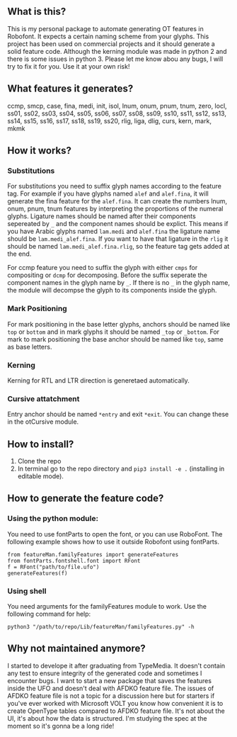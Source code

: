 ## What is this?
This is my personal package to automate generating OT features in Robofont. It expects a certain naming scheme from your glyphs. This project has been used on commercial projects and it should generate a solid feature code. Although the kerning module was made in python 2 and there is some issues in python 3. Please let me know abou any bugs, I will try to fix it for you. Use it at your own risk! 

## What features it generates?
ccmp, smcp, case, fina, medi, init, isol, lnum, onum, pnum, tnum, zero, locl, ss01, ss02, ss03, ss04, ss05, ss06, ss07, ss08, ss09, ss10, ss11, ss12, ss13, ss14, ss15, ss16, ss17, ss18, ss19, ss20, rlig, liga, dlig, curs, kern, mark, mkmk

## How it works?
### Substitutions
For substitutions you need to suffix glyph names according to the feature tag. For example if you have glyphs named `alef` and `alef.fina`, it will generate the fina feature for the `alef.fina`. It can create the numbers lnum, onum, pnum, tnum features by interpreting the proportions of the numeral glyphs. Ligature names should be named after their components sepereated by `_` and the component names should be explict. This means if you have Arabic glyphs named `lam.medi` and `alef.fina` the ligature name should be `lam.medi_alef.fina`. If you want to have that ligature in the `rlig` it should be named `lam.medi_alef.fina.rlig`, so the feature tag gets added at the end.

For ccmp feature you need to suffix the glyph with either `cmps` for compositing or `dcmp` for decomposing. Before the suffix seperate the component names in the glyph name by `_`. If there is no `_` in the glyph name, the module will decompse the glyph to its components inside the glyph.

### Mark Positioning
For mark positioning in the base letter glyphs, anchors should be named like `top` or `bottom` and in mark glyphs it should be named `_top` or `_bottom`. For mark to mark positioning the base anchor should be named like `top`, same as base letters.

### Kerning
Kerning for RTL and LTR direction is generetaed automatically.

### Cursive attatchment
Entry anchor should be named `*entry` and exit `*exit`. You can change these in the otCursive module.

## How to install?
1. Clone the repo
2. In terminal go to the repo directory and `pip3 install -e .` (installing in editable mode).

## How to generate the feature code?
### Using the python module:
You need to use fontParts to open the font, or you can use RoboFont. The following example shows how to use it outside Robofont using fontParts.
```
from featureMan.familyFeatures import generateFeatures
from fontParts.fontshell.font import RFont
f = RFont("path/to/file.ufo")
generateFeatures(f)
```

### Using shell
You need arguments for the familyFeatures module to work. Use the following command for help:

`python3 "/path/to/repo/Lib/featureMan/familyFeatures.py" -h`


## Why not maintained anymore?
I started to develope it after graduating from TypeMedia. It doesn't contain any test to ensure integrity of the generated code and sometimes I encounter bugs. I want to start a new package that saves the features inside the UFO and doesn't deal with AFDKO feature file. The issues of AFDKO feature file is not a topic for a discussion here but for starters if you've ever worked with Microsoft VOLT you know how convenient it is to create OpenType tables compared to AFDKO feature file. It's not about the UI, it's about how the data is structured. I'm studying the spec at the moment so it's gonna be a long ride!
